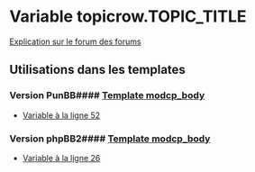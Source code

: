 # Variable topicrow.TOPIC_TITLE
[Explication sur le forum des forums](http://forum.forumactif.com/t294113-listing-des-variables#topicrow.TOPIC_TITLE)
## Utilisations dans les templates
### Version PunBB#### [Template modcp_body](punbb/modcp_body.md)
* [Variable à la ligne 52](../punbb/modcp_body.tpl#L52)
### Version phpBB2#### [Template modcp_body](subsilver/modcp_body.md)
* [Variable à la ligne 26](../subsilver/modcp_body.tpl#L26)